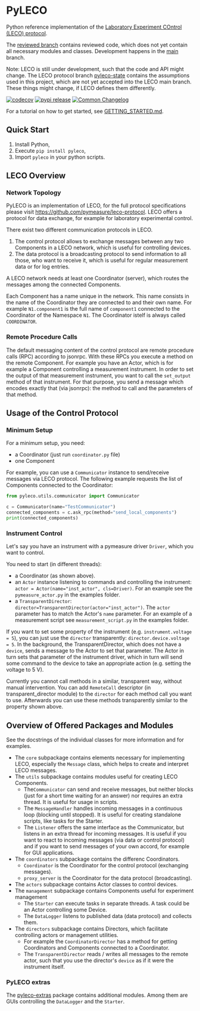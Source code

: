 # PyLECO

Python reference implementation of the [Laboratory Experiment COntrol (LECO) protocol](https://github.com/pymeasure/leco-protocol).

The [reviewed branch](https://github.com/pymeasure/pyleco/tree/reviewed) contains reviewed code, which does not yet contain all necessary modules and classes.
Development happens in the [main](https://github.com/pymeasure/pyleco/tree/main) branch.

Note: LECO is still under development, such that the code and API might change.
The LECO protocol branch [pyleco-state](https://github.com/pymeasure/leco-protocol/tree/pyleco-state) contains the assumptions used in this project, which are not yet accepted into the LECO main branch.
These things might change, if LECO defines them differently.

[![codecov](https://codecov.io/gh/pymeasure/pyleco/graph/badge.svg?token=9OB3GWDLRB)](https://codecov.io/gh/pymeasure/pyleco)
[![pypi release](https://img.shields.io/pypi/v/pyleco.svg)](https://pypi.org/project/pyleco/)
[![Common Changelog](https://common-changelog.org/badge.svg)](https://common-changelog.org)

For a tutorial on how to get started, see [GETTING_STARTED.md](https://github.com/pymeasure/pyleco/blob/main/GETTING_STARTED.md).


## Quick Start

1. Install Python,
2. Execute `pip install pyleco`,
3. Import `pyleco` in your python scripts.


## LECO Overview

### Network Topology

PyLECO is an implementation of LECO, for the full protocol specifications please visit https://github.com/pymeasure/leco-protocol.
LECO offers a protocol for data exchange, for example for laboratory experimental control.

There exist two different communication protocols in LECO.
1. The control protocol allows to exchange messages between any two Components in a LECO network, which is useful for controlling devices.
2. The data protocol is a broadcasting protocol to send information to all those, who want to receive it, which is useful for regular measurement data or for log entries.

A LECO network needs at least one Coordinator (server), which routes the messages among the connected Components.

Each Component has a name unique in the network.
This name consists in the name of the Coordinator they are connected to and their own name.
For example `N1.component1` is the full name of `component1` connected to the Coordinator of the Namespace `N1`.
The Coordinator istelf is always called `COORDINATOR`.

### Remote Procedure Calls

The default messaging content of the control protocol are remote procedure calls (RPC) according to jsonrpc.
With these RPCs you execute a method on the remote Component.
For example you have an Actor, which is for example a Component controlling a measurement instrument.
In order to set the output of that measurement instrument, you want to call the `set_output` method of that instrument.
For that purpose, you send a message which encodes exactly that (via jsonrpc): the method to call and the parameters of that method.


## Usage of the Control Protocol

### Minimum Setup

For a minimum setup, you need:
* a Coordinator (just run `coordinator.py` file)
* one Component

For example, you can use a `Communicator` instance to send/receive messages via LECO protocol.
The following example requests the list of Components connected to the Coordinator:

```python
from pyleco.utils.communicator import Communicator

c = Communicator(name="TestCommunicator")
connected_components = c.ask_rpc(method="send_local_components")
print(connected_components)
```

### Instrument Control

Let's say you have an instrument with a pymeasure driver `Driver`, which you want to control.

You need to start (in different threads):
* a Coordinator (as shown above).
* an `Actor` instance listening to commands and controlling the instrument: `actor = Actor(name="inst_actor", cls=Driver)`.
  For an example see the `pymeasure_actor.py` in the examples folder.
* a `TransparentDirector`: `director=TransparentDirector(actor="inst_actor")`. The `actor` parameter has to match the Actor's `name` parameter.
  For an example of a measurement script see `measurement_script.py` in the examples folder.

If you want to set some property of the instrument (e.g. `instrument.voltage = 5`), you can just use the `director` transparently: `director.device.voltage = 5`.
In the background, the TransparentDirector, which does not have a `device`, sends a message to the Actor to set that parameter.
The Actor in turn sets that parameter of the instrument driver, which in turn will send some command to the device to take an appropriate action (e.g. setting the voltage to 5 V).

Currently you cannot call methods in a similar, transparent way, without manual intervention.
You can add `RemoteCall` descriptor (in transparent_director module) to the `director` for each method call you want to use.
Afterwards you can use these methods transparently similar to the property shown above.


## Overview of Offered Packages and Modules

See the docstrings of the individual classes for more information and for examples.

* The `core` subpackage contains elements necessary for implementing LECO, especially the `Message` class, which helps to create and interpret LECO messages.
* The `utils` subpackage contains modules useful for creating LECO Components.
  * The`Communicator` can send and receive messages, but neither blocks (just for a short time waiting for an answer) nor requires an extra thread.
    It is useful for usage in scripts.
  * The `MessageHandler` handles incoming messages in a continuous loop (blocking until stopped).
    It is useful for creating standalone scripts, like tasks for the Starter.
  * The `Listener` offers the same interface as the Communicator, but listens in an extra thread for incoming messages.
    It is useful if you want to react to incoming messages (via data or control protocol) and if you want to send messages of your own accord, for example for GUI applications.
* The `coordinators` subpackage contains the differenc Coordinators.
  * `Coordinator` is the Coordinator for the control protocol (exchanging messages).
  * `proxy_server` is the Coordinator for the data protocol (broadcasting).
* The `actors` subpackage contains Actor classes to control devices.
* The `management` subpackage contains Components useful for experiment management
  * The `Starter` can execute tasks in separate threads.
    A task could be an Actor controlling some Device.
  * The `DataLogger` listens to published data (data protocol) and collects them.
* The `directors` subpackage contains Directors, which facilitate controlling actors or management utilities.
  * For example the `CoordinatorDirector` has a method for getting Coordinators and Components connected to a Coordinator.
  * The `TransparentDirector` reads / writes all messages to the remote actor, such that you use the director's `device` as if it were the instrument itself.

### PyLECO extras

The [pyleco-extras](https://github.com/BenediktBurger/pyleco-extras) package contains additional modules.
Among them are GUIs controlling the `DataLogger` and the `Starter`.
